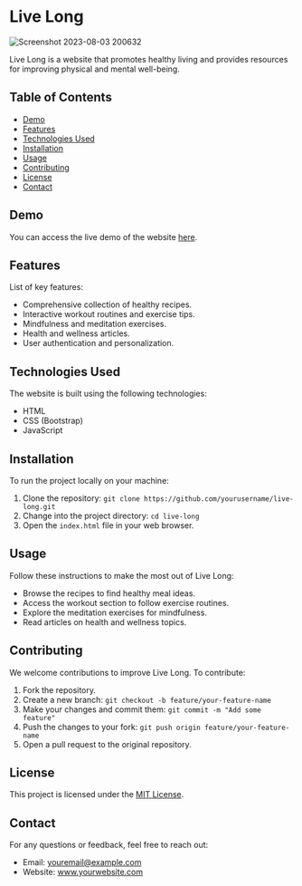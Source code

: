 # Live Long

![Screenshot 2023-08-03 200632](https://github.com/Pacificon/live-long/assets/96342610/1b1fc001-5fcd-4745-8a7e-329f1e9204fe)

Live Long is a website that promotes healthy living and provides resources for improving physical and mental well-being.


## Table of Contents

- [Demo](#demo)
- [Features](#features)
- [Technologies Used](#technologies-used)
- [Installation](#installation)
- [Usage](#usage)
- [Contributing](#contributing)
- [License](#license)
- [Contact](#contact)

## Demo

You can access the live demo of the website [here](https://pacificon.github.io/live-long/).

## Features

List of key features:

- Comprehensive collection of healthy recipes.
- Interactive workout routines and exercise tips.
- Mindfulness and meditation exercises.
- Health and wellness articles.
- User authentication and personalization.

## Technologies Used

The website is built using the following technologies:

- HTML
- CSS (Bootstrap)
- JavaScript

## Installation

To run the project locally on your machine:

1. Clone the repository: `git clone https://github.com/yourusername/live-long.git`
2. Change into the project directory: `cd live-long`
3. Open the `index.html` file in your web browser.

## Usage

Follow these instructions to make the most out of Live Long:

- Browse the recipes to find healthy meal ideas.
- Access the workout section to follow exercise routines.
- Explore the meditation exercises for mindfulness.
- Read articles on health and wellness topics.

## Contributing

We welcome contributions to improve Live Long. To contribute:

1. Fork the repository.
2. Create a new branch: `git checkout -b feature/your-feature-name`
3. Make your changes and commit them: `git commit -m "Add some feature"`
4. Push the changes to your fork: `git push origin feature/your-feature-name`
5. Open a pull request to the original repository.

## License

This project is licensed under the [MIT License](LICENSE).

## Contact

For any questions or feedback, feel free to reach out:

- Email: youremail@example.com
- Website: www.yourwebsite.com
